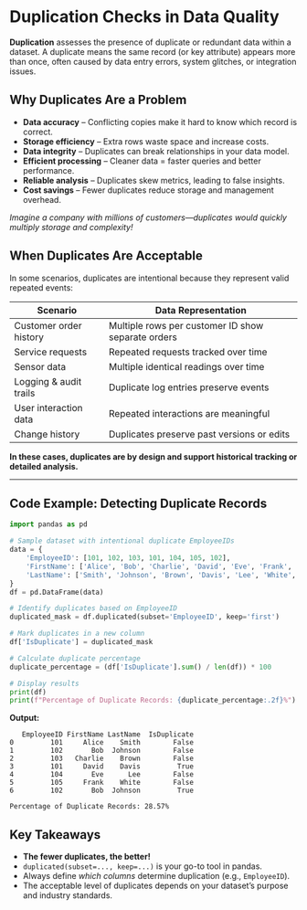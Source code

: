 #  Duplication Checks in Data Quality

**Duplication** assesses the presence of duplicate or redundant data within a dataset.
A duplicate means the same record (or key attribute) appears more than once, often caused by data entry errors, system glitches, or integration issues.


##  Why Duplicates Are a Problem

* **Data accuracy** – Conflicting copies make it hard to know which record is correct.
* **Storage efficiency** – Extra rows waste space and increase costs.
* **Data integrity** – Duplicates can break relationships in your data model.
* **Efficient processing** – Cleaner data = faster queries and better performance.
* **Reliable analysis** – Duplicates skew metrics, leading to false insights.
* **Cost savings** – Fewer duplicates reduce storage and management overhead.

*Imagine a company with millions of customers—duplicates would quickly multiply storage and complexity!*


## When Duplicates Are Acceptable

In some scenarios, duplicates are intentional because they represent valid repeated events:

| **Scenario**           | **Data Representation**                            |
| ---------------------- | -------------------------------------------------- |
| Customer order history | Multiple rows per customer ID show separate orders |
| Service requests       | Repeated requests tracked over time                |
| Sensor data            | Multiple identical readings over time              |
| Logging & audit trails | Duplicate log entries preserve events              |
| User interaction data  | Repeated interactions are meaningful               |
| Change history         | Duplicates preserve past versions or edits         |

**In these cases, duplicates are by design and support historical tracking or detailed analysis.**

---

##  Code Example: Detecting Duplicate Records

```python
import pandas as pd

# Sample dataset with intentional duplicate EmployeeIDs
data = {
    'EmployeeID': [101, 102, 103, 101, 104, 105, 102],
    'FirstName': ['Alice', 'Bob', 'Charlie', 'David', 'Eve', 'Frank', 'Bob'],
    'LastName': ['Smith', 'Johnson', 'Brown', 'Davis', 'Lee', 'White', 'Johnson'],
}
df = pd.DataFrame(data)

# Identify duplicates based on EmployeeID
duplicated_mask = df.duplicated(subset='EmployeeID', keep='first')

# Mark duplicates in a new column
df['IsDuplicate'] = duplicated_mask

# Calculate duplicate percentage
duplicate_percentage = (df['IsDuplicate'].sum() / len(df)) * 100

# Display results
print(df)
print(f"Percentage of Duplicate Records: {duplicate_percentage:.2f}%")
```

**Output:**

```
   EmployeeID FirstName LastName  IsDuplicate
0         101     Alice    Smith        False
1         102       Bob  Johnson        False
2         103   Charlie    Brown        False
3         101     David    Davis         True
4         104       Eve      Lee        False
5         105     Frank    White        False
6         102       Bob  Johnson         True

Percentage of Duplicate Records: 28.57%
```


##  Key Takeaways

* **The fewer duplicates, the better!**
* `duplicated(subset=..., keep=...)` is your go-to tool in pandas.
* Always define *which columns* determine duplication (e.g., `EmployeeID`).
* The acceptable level of duplicates depends on your dataset’s purpose and industry standards.
